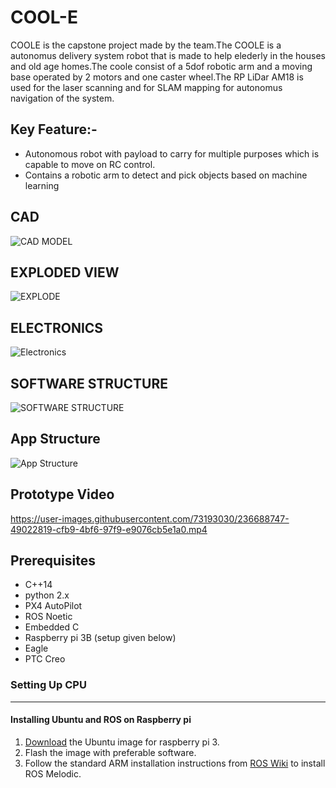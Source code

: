 # COOL-E
COOLE is the capstone project made by the team.The COOLE is a autonomus delivery system robot that is made to help elederly in the houses and old age homes.The coole consist of a 5dof robotic arm and a moving base operated by 2 motors and one caster wheel.The RP LiDar AM18 is used for the laser scanning and for SLAM mapping for autonomus navigation of the system.

## Key Feature:-
* Autonomous robot with payload to carry for multiple purposes which is capable to move on RC control.
* Contains a robotic arm to detect and pick objects based on machine learning


## CAD
![CAD MODEL](https://user-images.githubusercontent.com/73193030/236688391-aeca92ac-d505-4051-9ca3-dc8dfb4b6300.jpeg)
## EXPLODED VIEW
![EXPLODE](https://user-images.githubusercontent.com/73193030/236688437-72b5c3dd-b4dd-45cc-8fb5-a5336989ebc8.gif)

## ELECTRONICS
![Electronics](https://user-images.githubusercontent.com/73193030/236688415-ec7211a6-099e-4d9b-a5f7-5dd5b673a5b0.jpeg)

## SOFTWARE STRUCTURE
![SOFTWARE STRUCTURE](https://user-images.githubusercontent.com/73193030/236688454-6ba026d9-b786-4fb6-8525-8e1efa7b8602.jpeg)

## App Structure
![App Structure](https://user-images.githubusercontent.com/73193030/236688478-0f7b0201-f99f-4843-8091-17a858d70b70.jpeg)

## Prototype Video
https://user-images.githubusercontent.com/73193030/236688747-49022819-cfb9-4bf6-97f9-e9076cb5e1a0.mp4

## Prerequisites
* C++14
* python 2.x
* PX4 AutoPilot
* ROS Noetic
* Embedded C
* Raspberry pi 3B (setup given below)
* Eagle
* PTC Creo

### Setting Up CPU
------------------
#### Installing Ubuntu and ROS on Raspberry pi
1) [Download](https://cdimage.ubuntu.com/releases/18.04/release/) the Ubuntu image for raspberry pi 3.
2) Flash the image with preferable software.
3) Follow the standard ARM installation instructions from [ROS Wiki](https://wiki.ros.org/melodic/Installation/Ubuntu) to install ROS Melodic.
